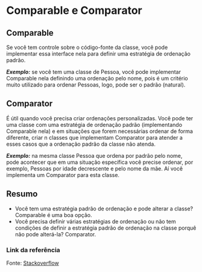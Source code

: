 # Comparable e Comparator

## Comparable
Se você tem controle sobre o código-fonte da classe, você pode implementar essa interface nela para definir uma estratégia de ordenação padrão.

***Exemplo:*** se você tem uma classe de Pessoa, você pode implementar Comparable nela definindo uma ordenação pelo nome, pois é um critério muito utilizado para ordenar Pessoas, logo, pode ser o padrão (natural).

## Comparator
É útil quando você precisa criar ordenações personalizadas. Você pode ter uma classe com uma estratégia de ordenação padrão (implementando Comparable nela) e em situações que forem necessárias ordenar de forma diferente, criar n classes que implementam Comparator para atender a esses casos que a ordenação padrão da classe não atenda.

***Exemplo:*** na mesma classe Pessoa que ordena por padrão pelo nome, pode acontecer que em uma situação específica você precise ordenar, por exemplo, Pessoas por idade decrescente e pelo nome da mãe. Aí você implementa um Comparator para esta classe.

## Resumo

- Você tem uma estratégia padrão de ordenação e pode alterar a classe? Comparable é uma boa opção.
- Você precisa definir várias estratégias de ordenação ou não tem condições de definir a estratégia padrão de ordenação na classe porquê não pode alterá-la? Comparator.

### Link da referência
Fonte: [Stackoverflow](https://pt.stackoverflow.com/questions/342237/diferen%C3%A7a-entre-comparator-e-comparable)
